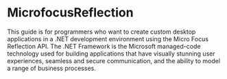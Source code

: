 # MicrofocusReflection

This guide is for programmers who want to create custom desktop applications in a .NET development environment using the Micro Focus Reflection API. The .NET Framework is the Microsoft managed-code technology used for building applications that have visually stunning user experiences, seamless and secure communication, and the ability to model a range of business processes.
